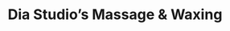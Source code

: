 ---
title: "Dia Studio’s Massage & Waxing"
url: /bel-air/dia-studios-massage-and-waxing/
shop: beauty
---